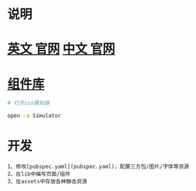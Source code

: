 # 说明

# [英文 官网](https://flutter.dev/) [中文 官网](https://flutter.cn/)

# [组件库](https://pub.dev/)

```bash
# 打开ios模拟器

open -a Simulator
```

# 开发

```text
1、修改[pubspec.yaml](pubspec.yaml)，配置三方包/图片/字体等资源
2、在lib中编写页面/组件
3、在assets中存放各种静态资源
```
